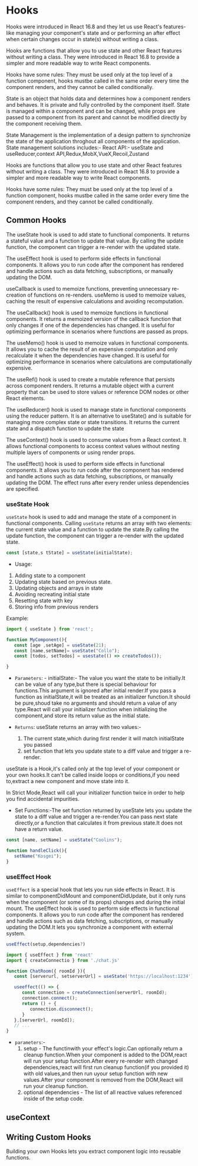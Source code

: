 # Hooks

Hooks were introduced in React 16.8 and they let us use React's features-like managing your component's state and or performing an after effect when certain changes occur in state(s) without writing a class.

Hooks are functions that allow you to use state and other React features without writing a class. They were introduced in React 16.8 to provide a simpler and more readable way to write React components.

Hooks have some rules: They must be used only at the top level of a function component, hooks mustbe called in the same order every time the component renders, and they cannot be called conditionally.

State is an object that holds data and determines how a component renders and behaves. It is private and fully controlled by the component itself.
State is managed within a component and can be changed, while props are passed to a component from its parent and cannot be modified directly by the component receiving them.

State Management is the implementation of a design pattern to synchronize the state of the application throghout all components of the application.
State management solutions includes:- React API:- useState and useReducer,context API,Redux,MobX,VueX,Recoil,Zustand

Hooks are functions that allow you to use state and other React features without writing a class. They were introduced in React 16.8 to provide a simpler and more readable way to write React components.

Hooks have some rules: They must be used only at the top level of a function
component, hooks mustbe called in the same order every time the component
renders, and they cannot be called conditionally.

## Common Hooks

The useState hook is used to add state to functional components. It returns a stateful
value and a function to update that value. By calling the update function, the
component can trigger a re-render with the updated state.

The useEffect hook is used to perform side effects in functional components. It allows
you to run code after the component has rendered and handle actions such as data
fetching, subscriptions, or manually updating the DOM.

useCallback is used to memoize functions, preventing unnecessary re-creation of
functions on re-renders. useMemo is used to memoize values, caching the result of
expensive calculations and avoiding recomputation.

The useCallback() hook is used to memoize functions in functional components. It
returns a memoized version of the callback function that only changes if one of the
dependencies has changed. It is useful for optimizing performance in scenarios
where functions are passed as props.

The useMemo() hook is used to memoize values in functional components. It allows
you to cache the result of an expensive computation and only recalculate it when the
dependencies have changed. It is useful for optimizing performance in scenarios
where calculations are computationally expensive.

The useRef() hook is used to create a mutable reference that persists across
component renders. It returns a mutable object with a current property that can be
used to store values or reference DOM nodes or other React elements.

The useReducer() hook is used to manage state in functional components using the
reducer pattern. It is an alternative to useState() and is suitable for managing more
complex state or state transitions. It returns the current state and a dispatch function
to update the state

The useContext() hook is used to consume values from a React context. It allows
functional components to access context values without nesting multiple layers of
components or using render props.

The useEffect() hook is used to perform side effects in functional components. It
allows you to run code after the component has rendered and handle actions such
as data fetching, subscriptions, or manually updating the DOM. The effect runs after
every render unless dependencies are specified.

### useState Hook

`useState` hook is used to add and manage the state of a component in functional components. Calling `useState` returns an array with two elements: the current state value and a function to update the state.By calling the update function, the component can trigger a re-render with the updated state.

```js
const [state,s tState] = useState(initialState);
```

- Usage:

1. Adding state to a component
2. Updating state based on previous state.
3. Updating objects and arrays in state
4. Avoiding recreating initial state
5. Resetting state with key
6. Storing info from previous renders

Example:

```js
import { useState } from 'react';

function MyComponent(){
   const [age ,setAge] = useState(21);
   const [name,setName]= useState("Collo");
   const [todos, setTodos] = usestate(() => createTodos());

}
```

- `Parameters`: - initialState:- The value you want the state to be initially.It can be value of any type,but there is special behaviour for functions.This argument is ignored after initial render.If you pass a function as initialState,it will be treated as an initializer function.It should be pure,shoud take no arguments and should return a value of any type.React will call your initializer function when initializing the component,and store its return value as the initial state.

- `Returns`: useState returns an array with two values:-
   1. The current state,which during first render it will match initialState you passed
   2. set function that lets you update state to a diff value and trigger a re-render.

useState is a Hook,it's called only at the top level of your component or your own hooks.It can't be called inside loops or conditions,if you need to,extract a new component and move state into it.

In Strict Mode,React will call your initializer function twice in order to help you find accidental impurities.

- Set Functions:-The set function returned by useState lets you update the state to a diff value and trigger a re-render.You can pass next state directly,or a function that calculates it from previous state.It does not have a return value.

```js
const [name, setName] = useState("Coolins");

function handleClick(){
   setName("Kosgei");
}
```

### useEffect Hook

`useEffect` is a special hook that lets you run side effects in React. It is similar to componentDidMount and componentDidUpdate, but it only runs when the component (or some of its props) changes and during the initial mount.
The useEffect hook is used to perform side effects in functional components. It allows you to run code after the component has rendered and handle actions such as data fetching, subscriptions, or manually updating the DOM.It lets you synchronize a component with external system.

```js
useEffect(setup,dependencies?)
```

```js
import { useEffect } from 'react'
import { createConnectio } from './chat.js'

function ChatRoom({ roomId }){
   const [serverurl, setserverUrl] = useState('https://localhost:1234');

   useeffect(() => {
      const connection = createConnection(serverUrl, roomId);
      connection.connect();
      return () + {
         connection.disconnect();
      }
   },[serverUrl, roomId]);
   // ...
}
```

- `parameters`:-
   1. setup - The functinwith your effect's logic.Can optionally return a cleanup function.When your component is added to the DOM,react will run your setup function.After every re-render with changed dependencies,react will first run cleanup function(if you provided it) with old values,and then run uyour setup function with new values.After your component is removed from the DOM,React will run your cleanup function.
   2. optional dependencies - The list of all reactive values referenced inside of the setup code.

## useContext

## Writing Custom Hooks

Building your own Hooks lets you extract component logic into reusable functions.
